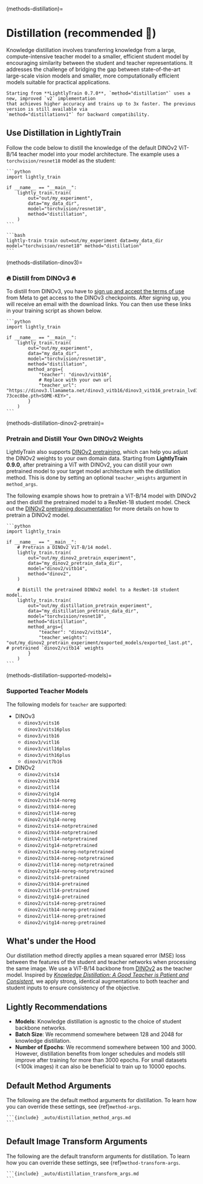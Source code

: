 (methods-distillation)=

# Distillation (recommended 🚀)

Knowledge distillation involves transferring knowledge from a large, compute-intensive teacher model to a smaller, efficient student model by encouraging similarity between the student and teacher representations. It addresses the challenge of bridging the gap between state-of-the-art large-scale vision models and smaller, more computationally efficient models suitable for practical applications.

```{note}
Starting from **LightlyTrain 0.7.0**, `method="distillation"` uses a new, improved `v2` implementation
that achieves higher accuracy and trains up to 3x faster. The previous version is still available via
`method="distillationv1"` for backward compatibility.
```

## Use Distillation in LightlyTrain

Follow the code below to distill the knowledge of the default DINOv2 ViT-B/14 teacher model into your model architecture. The example uses a `torchvision/resnet18` model as the student:

````{tab} Python
```python
import lightly_train

if __name__ == "__main__":
    lightly_train.train(
        out="out/my_experiment", 
        data="my_data_dir",
        model="torchvision/resnet18",
        method="distillation",
    )
```
````

````{tab} Command Line
```bash
lightly-train train out=out/my_experiment data=my_data_dir model="torchvision/resnet18" method="distillation"
```
````

(methods-distillation-dinov3)=

### 🔥 Distill from DINOv3 🔥

To distill from DINOv3, you have to [sign up and accept the terms of use](https://ai.meta.com/resources/models-and-libraries/dinov3-downloads/) from Meta to get access to the DINOv3 checkpoints. After signing up, you will receive an email with the download links. You can then use these links in your training script as shown below.

````{tab} Python
```python
import lightly_train

if __name__ == "__main__":
    lightly_train.train(
        out="out/my_experiment", 
        data="my_data_dir",
        model="torchvision/resnet18",
        method="distillation",
        method_args={
            "teacher": "dinov3/vitb16",
            # Replace with your own url
            "teacher_url": "https://dinov3.llamameta.net/dinov3_vitb16/dinov3_vitb16_pretrain_lvd1689m-73cec8be.pth<SOME-KEY>",
        }
    )
```
````

(methods-distillation-dinov2-pretrain)=

### Pretrain and Distill Your Own DINOv2 Weights

LightlyTrain also supports [DINOv2 pretraining](https://docs.lightly.ai/train/stable/methods/dinov2.html), which can help you adjust the DINOv2 weights to your own domain data. Starting from **LightlyTrain 0.9.0**, after pretraining a ViT with DINOv2, you can distill your own pretrained model to your target model architecture with the distillation method. This is done by setting an optional `teacher_weights` argument in `method_args`.

The following example shows how to pretrain a ViT-B/14 model with DINOv2 and then distill the pretrained model to a ResNet-18 student model. Check out the [DINOv2 pretraining documentation](https://docs.lightly.ai/train/stable/methods/dinov2.html) for more details on how to pretrain a DINOv2 model.

````{tab} Python
```python
import lightly_train

if __name__ == "__main__":
    # Pretrain a DINOv2 ViT-B/14 model.
    lightly_train.train(
        out="out/my_dinov2_pretrain_experiment",
        data="my_dinov2_pretrain_data_dir",
        model="dinov2/vitb14",
        method="dinov2",
    )

    # Distill the pretrained DINOv2 model to a ResNet-18 student model.
    lightly_train.train(
        out="out/my_distillation_pretrain_experiment",
        data="my_distillation_pretrain_data_dir",
        model="torchvision/resnet18",
        method="distillation",
        method_args={
            "teacher": "dinov2/vitb14",
            "teacher_weights": "out/my_dinov2_pretrain_experiment/exported_models/exported_last.pt", # pretrained `dinov2/vitb14` weights 
        }
    )
```
````

(methods-distillation-supported-models)=

### Supported Teacher Models

The following models for `teacher` are supported:

- DINOv3
  - `dinov3/vits16`
  - `dinov3/vits16plus`
  - `dinov3/vitb16`
  - `dinov3/vitl16`
  - `dinov3/vitl16plus`
  - `dinov3/vith16plus`
  - `dinov3/vit7b16`
- DINOv2
  - `dinov2/vits14`
  - `dinov2/vitb14`
  - `dinov2/vitl14`
  - `dinov2/vitg14`
  - `dinov2/vits14-noreg`
  - `dinov2/vitb14-noreg`
  - `dinov2/vitl14-noreg`
  - `dinov2/vitg14-noreg`
  - `dinov2/vits14-notpretrained`
  - `dinov2/vitb14-notpretrained`
  - `dinov2/vitl14-notpretrained`
  - `dinov2/vitg14-notpretrained`
  - `dinov2/vits14-noreg-notpretrained`
  - `dinov2/vitb14-noreg-notpretrained`
  - `dinov2/vitl14-noreg-notpretrained`
  - `dinov2/vitg14-noreg-notpretrained`
  - `dinov2/vits14-pretrained`
  - `dinov2/vitb14-pretrained`
  - `dinov2/vitl14-pretrained`
  - `dinov2/vitg14-pretrained`
  - `dinov2/vits14-noreg-pretrained`
  - `dinov2/vitb14-noreg-pretrained`
  - `dinov2/vitl14-noreg-pretrained`
  - `dinov2/vitg14-noreg-pretrained`


## What's under the Hood

Our distillation method directly applies a mean squared error (MSE) loss between the features of the student and teacher networks when processing the same image. We use a ViT-B/14 backbone from [DINOv2](https://arxiv.org/pdf/2304.07193) as the teacher model. Inspired by [*Knowledge Distillation: A Good Teacher is Patient and Consistent*](https://arxiv.org/abs/2106.05237), we apply strong, identical augmentations to both teacher and student inputs to ensure consistency of the objective.

## Lightly Recommendations

- **Models**: Knowledge distillation is agnostic to the choice of student backbone networks.
- **Batch Size**: We recommend somewhere between 128 and 2048 for knowledge distillation.
- **Number of Epochs**: We recommend somewhere between 100 and 3000. However, distillation benefits from longer schedules and models still improve after training for more than 3000 epochs. For small datasets (\<100k images) it can also be beneficial to train up to 10000 epochs.

## Default Method Arguments

The following are the default method arguments for distillation. To learn how you can
override these settings, see {ref}`method-args`.

````{dropdown} Default Method Arguments
```{include} _auto/distillation_method_args.md
```
````

## Default Image Transform Arguments

The following are the default transform arguments for distillation. To learn how you can
override these settings, see {ref}`method-transform-args`.

````{dropdown} Default Image Transforms
```{include} _auto/distillation_transform_args.md
```
````
